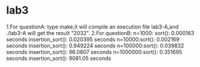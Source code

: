 # lab3
1.For questionA: type make,it will compile an execution file lab3-A,and ./lab3-A will get the result "2032".
2.For questionB: n=1000: sort(): 0.000163 seconds 
	                       insertion_sort(): 0.020395 seconds
                 n=10000:sort(): 0.002169 seconds
	                       insertion_sort(): 0.949224 seconds
                 n=100000:sort(): 0.039832 seconds
	                        insertion_sort(): 96.0807 seconds
                 n=1000000:sort(): 0.351695 seconds
	                        insertion_sort(): 9081.05 seconds
